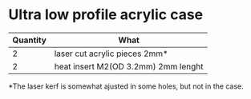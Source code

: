 # Ultra low profile acrylic case

| Quantity | What                                |
| -------- | ----------------------------------- |
| 2        | laser cut acrylic pieces 2mm*        |
| 2        | heat insert M2(OD 3.2mm) 2mm lenght |

*The laser kerf is somewhat ajusted in some holes, but not in the case.
